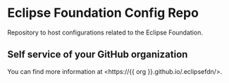 # Eclipse Foundation Config Repo

Repository to host configurations related to the Eclipse Foundation.

## Self service of your GitHub organization

You can find more information at <https://{{ org }}.github.io/.eclipsefdn/>.
